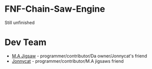 # FNF-Chain-Saw-Engine

Still unfinished
 
# Dev Team
 - [M.A Jigsaw](https://www.youtube.com/channel/UC2Sk7vtPzOvbVzdVTWrribQ) -  programmer/contributor/Da owner/Jonnycat's friend
 - [Jonnycat](https://www.youtube.com/channel/UCl5FLEH27WMrovjzwVrBcJA) -  programmer/contributor/M.A jigsaws friend 
